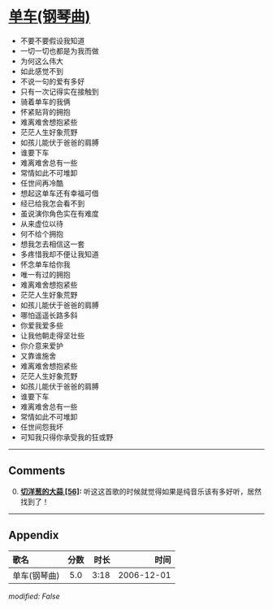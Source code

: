 # [单车(钢琴曲)](https://music.163.com/song?id=65752)

* 不要不要假设我知道
* 一切一切也都是为我而做
* 为何这么伟大
* 如此感觉不到
* 不说一句的爱有多好
* 只有一次记得实在接触到
* 骑着单车的我俩
* 怀紧贴背的拥抱
* 难离难舍想抱紧些
* 茫茫人生好象荒野
* 如孩儿能伏于爸爸的肩膊
* 谁要下车
* 难离难舍总有一些
* 常情如此不可堆卸
* 任世间再冷酷
* 想起这单车还有幸福可借
* 经已给我怎会看不到
* 虽说演你角色实在有难度
* 从来虚位以待
* 何不给个拥抱
* 想我怎去相信这一套
* 多疼惜我却不便让我知道
* 怀念单车给你我
* 唯一有过的拥抱
* 难离难舍想抱紧些
* 茫茫人生好象荒野
* 如孩儿能伏于爸爸的肩膊
* 哪怕遥遥长路多斜
* 你爱我爱多些
* 让我他朝走得坚壮些
* 你介意来爱护
* 又靠谁施舍
* 难离难舍想抱紧些
* 茫茫人生好象荒野
* 如孩儿能伏于爸爸的肩膊
* 谁要下车
* 难离难舍总有一些
* 常情如此不可堆卸
* 任世间怨我坏
* 可知我只得你承受我的狂或野


---

## Comments
0. **[切洋葱的大蒜 \[56\]](https://music.163.com/#/user/home?id=42651392):** 听这这首歌的时候就觉得如果是纯音乐该有多好听，居然找到了！



---

## Appendix

|歌名|分数|时长|时间|
|:---|:---:|---:|---:|
|单车(钢琴曲)|5.0|3:18|2006-12-01

*modified: False*